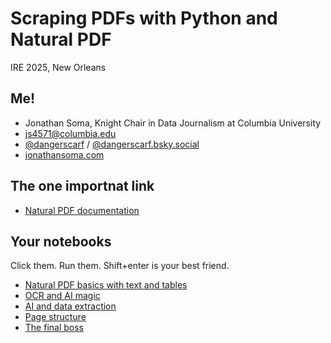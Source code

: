 # Scraping PDFs with Python and Natural PDF

IRE 2025, New Orleans

## Me!

- Jonathan Soma, Knight Chair in Data Journalism at Columbia University
- [js4571@columbia.edu](mailto:js4571@columbia.edu)
- [@dangerscarf](https://x.com/dangerscarf) / [@dangerscarf.bsky.social](https://bsky.app/profile/dangerscarf.bsky.social)
- [jonathansoma.com](https://jonathansoma.com/)

## The one importnat link

- [Natural PDF documentation](https://jsoma.github.io/natural-pdf/)

## Your notebooks

Click them. Run them. Shift+enter is your best friend.

- [Natural PDF basics with text and tables](xxx)
- [OCR and AI magic](xxx)
- [AI and data extraction](xxx)
- [Page structure](xxx)
- [The final boss](xxx)

